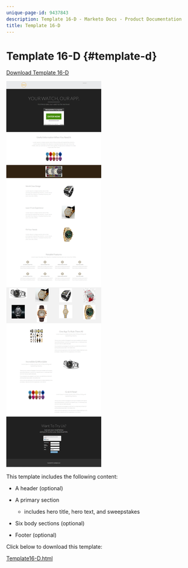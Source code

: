 ```yaml
---
unique-page-id: 9437843
description: Template 16-D - Marketo Docs - Product Documentation
title: Template 16-D
---
```


# Template 16-D {#template-d}

[Download Template 16-D](http://docs.marketo.com/download/attachments/9437843/template-16d.html?version=1&modificationdate=1438980772000&api=v2)

![](assets/image2015-8-14-13-3a12-3a25.png)

This template includes the following content:

* A header (optional)
* A primary section

    * includes hero title, hero text, and sweepstakes

* Six body sections (optional)
* Footer (optional)

Click below to download this template:

[Template16-D.html](http://docs.marketo.com/download/attachments/9437843/template-16d.html?version=1&modificationdate=1438980772000&api=v2)
